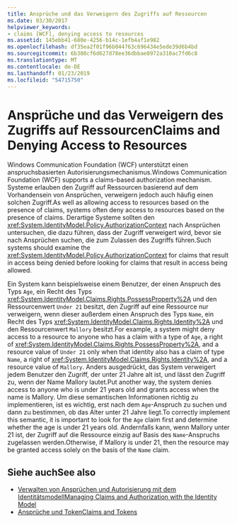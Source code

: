```yaml
---
title: Ansprüche und das Verweigern des Zugriffs auf Ressourcen
ms.date: 03/30/2017
helpviewer_keywords:
- claims [WCF], denying access to resources
ms.assetid: 145ebb41-680e-4256-b14c-1efb4af1e982
ms.openlocfilehash: df35ea2f01f96b044763c696434e5ede39d6b4bd
ms.sourcegitcommit: 6b308cf6d627d78ee36dbbae8972a310ac7fd6c8
ms.translationtype: MT
ms.contentlocale: de-DE
ms.lasthandoff: 01/23/2019
ms.locfileid: "54715750"
---
```

# <a name="claims-and-denying-access-to-resources"></a><span data-ttu-id="31318-102">Ansprüche und das Verweigern des Zugriffs auf Ressourcen</span><span class="sxs-lookup"><span data-stu-id="31318-102">Claims and Denying Access to Resources</span></span>
<span data-ttu-id="31318-103">Windows Communication Foundation (WCF) unterstützt einen anspruchsbasierten Autorisierungsmechanismus.</span><span class="sxs-lookup"><span data-stu-id="31318-103">Windows Communication Foundation (WCF) supports a claims-based authorization mechanism.</span></span> <span data-ttu-id="31318-104">Systeme erlauben den Zugriff auf Ressourcen basierend auf dem Vorhandensein von Ansprüchen, verweigern jedoch auch häufig einen solchen Zugriff.</span><span class="sxs-lookup"><span data-stu-id="31318-104">As well as allowing access to resources based on the presence of claims, systems often deny access to resources based on the presence of claims.</span></span> <span data-ttu-id="31318-105">Derartige Systeme sollten den <xref:System.IdentityModel.Policy.AuthorizationContext> nach Ansprüchen untersuchen, die dazu führen, dass der Zugriff verweigert wird, bevor sie nach Ansprüchen suchen, die zum Zulassen des Zugriffs führen.</span><span class="sxs-lookup"><span data-stu-id="31318-105">Such systems should examine the <xref:System.IdentityModel.Policy.AuthorizationContext> for claims that result in access being denied before looking for claims that result in access being allowed.</span></span>  
  
 <span data-ttu-id="31318-106">Ein System kann beispielsweise einem Benutzer, der einen Anspruch des Typs `Age`, ein Recht des Typs <xref:System.IdentityModel.Claims.Rights.PossessProperty%2A> und den Ressourcenwert `Under 21` besitzt, den Zugriff auf eine Ressource nur verweigern, wenn dieser außerdem einen Anspruch des Typs `Name`, ein Recht des Typs <xref:System.IdentityModel.Claims.Rights.Identity%2A> und den Ressourcenwert `Mallory` besitzt.</span><span class="sxs-lookup"><span data-stu-id="31318-106">For example, a system might deny access to a resource to anyone who has a claim with a type of `Age`, a right of <xref:System.IdentityModel.Claims.Rights.PossessProperty%2A>, and a resource value of `Under 21` only when that identity also has a claim of type `Name`, a right of <xref:System.IdentityModel.Claims.Rights.Identity%2A>, and a resource value of `Mallory`.</span></span> <span data-ttu-id="31318-107">Anders ausgedrückt, das System verweigert jedem Benutzer den Zugriff, der unter 21 Jahre alt ist, und lässt den Zugriff zu, wenn der Name Mallory lautet.</span><span class="sxs-lookup"><span data-stu-id="31318-107">Put another way, the system denies access to anyone who is under 21 years old and grants access when the name is Mallory.</span></span> <span data-ttu-id="31318-108">Um diese semantischen Informationen richtig zu implementieren, ist es wichtig, erst nach dem `Age`-Anspruch zu suchen und dann zu bestimmen, ob das Alter unter 21 Jahre liegt.</span><span class="sxs-lookup"><span data-stu-id="31318-108">To correctly implement this semantic, it is important to look for the `Age` claim first and determine whether the age is under 21 years old.</span></span> <span data-ttu-id="31318-109">Andernfalls kann, wenn Mallory unter 21 ist, der Zugriff auf die Ressource einzig auf Basis des `Name`-Anspruchs zugelassen werden.</span><span class="sxs-lookup"><span data-stu-id="31318-109">Otherwise, if Mallory is under 21, then the resource may be granted access solely on the basis of the `Name` claim.</span></span>  
  
## <a name="see-also"></a><span data-ttu-id="31318-110">Siehe auch</span><span class="sxs-lookup"><span data-stu-id="31318-110">See also</span></span>
- [<span data-ttu-id="31318-111">Verwalten von Ansprüchen und Autorisierung mit dem Identitätsmodell</span><span class="sxs-lookup"><span data-stu-id="31318-111">Managing Claims and Authorization with the Identity Model</span></span>](../../../../docs/framework/wcf/feature-details/managing-claims-and-authorization-with-the-identity-model.md)
- [<span data-ttu-id="31318-112">Ansprüche und Token</span><span class="sxs-lookup"><span data-stu-id="31318-112">Claims and Tokens</span></span>](../../../../docs/framework/wcf/feature-details/claims-and-tokens.md)
